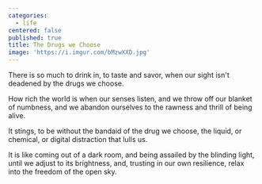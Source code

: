 ```yaml
---
categories:
  - life
centered: false
published: true
title: The Drugs we Choose
image: 'https://i.imgur.com/bMzwXXD.jpg'
---
```

There is so much to drink in,
to taste and savor,
when our sight isn't deadened 
by the drugs we choose.

How rich the world is
when our senses listen,
and we throw off 
our blanket of numbness,
and we abandon ourselves
to the rawness and thrill
of being alive.

It stings,
to be without the bandaid
of the drug we choose,
the liquid, or chemical, 
or digital distraction
that lulls us.

It is like coming out 
of a dark room,
and being assailed
by the blinding light,
until we adjust to its brightness,
and, trusting in our own resilience, 
relax into the freedom
of the open sky.

